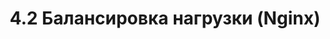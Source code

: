 ---
title: 4.2 Балансировка нагрузки (Nginx)
layout: page
parent: 4. Что получилось
nav_order: 402
---